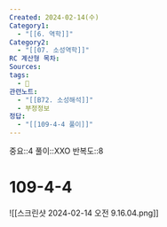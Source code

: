 ```yaml
---
Created: 2024-02-14(수)
Category1:
  - "[[6. 역학]]"
Category2:
  - "[[07. 소성역학]]"
RC 계산형 목차: 
Sources: 
tags:
  - 🧮
관련노트:
  - "[[B72. 소성해석]]"
  - 부정정보
정답:
  - "[[109-4-4 풀이]]"
---
```

중요::4
풀이::XXO
반복도::8
#  109-4-4

![[스크린샷 2024-02-14 오전 9.16.04.png]]